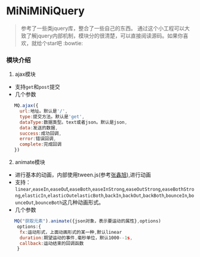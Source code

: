 # MiNiMiNiQuery
> 参考了一些类jquery库，整合了一些自己的东西。
> 通过这个小工程可以大致了解jquery内部机制，模块分的很清楚，可以直接阅读源码。如果你喜欢，就给个star吧 :bowtie:

### 模块介绍
1. ajax模块
  * 支持`get`和`post`提交
  * 几个参数
```javascript
   MQ.ajax({
     url:地址。默认是'/',
     type:提交方法。默认是'get',
     dataType:数据类型。text或者json。默认是json,
     data:发送的数据,
     success:成功回调,
     error:错误回调,
     complete:完成回调
   })
```
2. animate模块

  * 进行基本的动画，内部使用tween.js(参考[张鑫旭](https://github.com/zhangxinxu/Tween)),进行动画
  * 支持：  
`linear`,`easeIn`,`easeOu`t,`easeBoth`,`easeInStrong`,`easeOutStrong`,`easeBothStrong`,`elasticIn`,`elasticOutelasticBoth`,`backIn`,`backOut`,`backBoth`,`bounceIn`,`bounceOut`,`bounceBoth`这几种动画形式。
  
  * 几个参数
  
```javascript
   MQ("获取元素").animate({json对象，表示要运动的属性},options)
    options:{
     fx:运动形式，上面动画形式的某一种,默认linear
     duration:期望运动的事件,毫秒单位，默认1000--1s,
     callback:运动结束的回调函数
    }
  ```
